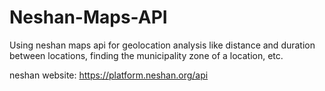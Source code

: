 # Neshan-Maps-API
Using neshan maps api for geolocation analysis like distance and duration between locations, finding the municipality zone of a location, etc. 

neshan website: https://platform.neshan.org/api
